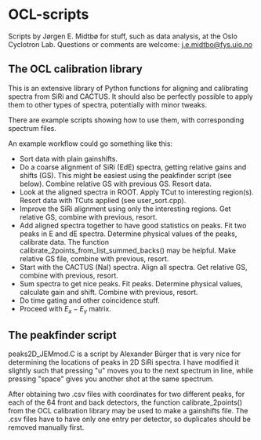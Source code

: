 # OCL-scripts

Scripts by Jørgen E. Midtbø for stuff, such as data analysis, at the Oslo Cyclotron Lab.
Questions or comments are welcome: j.e.midtbo@fys.uio.no

## The OCL calibration library
This is an extensive library of Python functions for aligning and calibrating spectra from SiRi and CACTUS. It should also be perfectly possible to apply them to other types of spectra, potentially with minor tweaks. 

There are example scripts showing how to use them, with corresponding spectrum files.

An example workflow could go something like this:
* Sort data with plain gainshifts.
* Do a coarse alignment of SiRi (EdE) spectra, getting relative gains and shifts (GS). This might be easiest using the peakfinder script (see below). Combine relative GS with previous GS. Resort data.
* Look at the aligned spectra in ROOT. Apply TCut to interesting region(s). Resort data with TCuts applied (see user_sort.cpp).
* Improve the SiRi alignment using only the interesting regions. Get relative GS, combine with previous, resort.
* Add aligned spectra together to have good statistics on peaks. Fit two peaks in E and dE spectra. Determine physical values of the peaks, calibrate data. The function calibrate_2points_from_list_summed_backs() may be helpful. Make relative GS file, combine with previous, resort.
* Start with the CACTUS (NaI) spectra. Align all spectra. Get relative GS, combine with previous, resort.
* Sum spectra to get nice peaks. Fit peaks. Determine physical values, calculate gain and shift. Combine with previous, resort. 
* Do time gating and other coincidence stuff.
* Proceed with $E_x-E_\gamma$ matrix.


## The peakfinder script
peaks2D_JEMmod.C is a script by Alexander Bürger that is very nice for determining the locations of peaks in 2D SiRi spectra. I have modified it slightly such that pressing "u" moves you to the next spectrum in line, while pressing "space" gives you another shot at the same spectrum. 

After obtaining two .csv files with coordinates for two different peaks, for each of the 64 front and back detectors, the function calibrate_2points() from the OCL calibration library may be used to make a gainshifts file. The .csv files have to have only one entry per detector, so duplicates should be removed manually first.